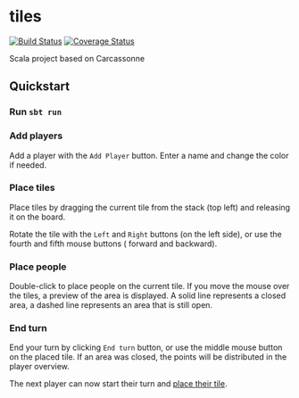 # tiles

[![Build Status](https://travis-ci.com/sv-tiles/tiles.svg?branch=main)](https://travis-ci.com/sv-tiles/tiles)
[![Coverage Status](https://coveralls.io/repos/github/sv-tiles/tiles/badge.svg?branch=main)](https://coveralls.io/github/sv-tiles/tiles?branch=main)

Scala project based on Carcassonne

## Quickstart

### Run `sbt run`

### Add players

Add a player with the `Add Player` button. Enter a name and change the color if needed.

### Place tiles

Place tiles by dragging the current tile from the stack (top left) and releasing it on the board.

Rotate the tile with the `Left` and `Right` buttons (on the left side), or use the fourth and fifth mouse buttons (
forward and backward).

### Place people

Double-click to place people on the current tile. If you move the mouse over the tiles, a preview of the area is
displayed. A solid line represents a closed area, a dashed line represents an area that is still open.

### End turn

End your turn by clicking `End turn` button, or use the middle mouse button on the placed tile. If an area was closed,
the points will be distributed in the player overview.

The next player can now start their turn and [place their tile](#place-tiles).
